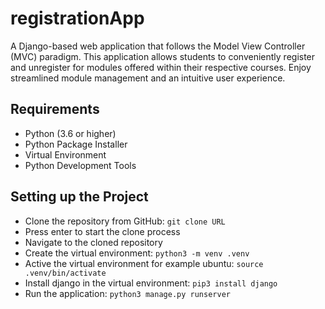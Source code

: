 # registrationApp
A Django-based web application that follows the Model View Controller (MVC) paradigm. This application allows students to conveniently register and unregister for modules offered within their respective courses. Enjoy streamlined module management and an intuitive user experience.

## Requirements
- Python (3.6 or higher)
- Python Package Installer
- Virtual Environment
- Python Development Tools

## Setting up the Project
- Clone the repository from GitHub: `git clone URL`
- Press enter to start the clone process
- Navigate to the cloned repository
- Create the virtual environment: `python3 -m venv .venv`
- Active the virtual environment for example ubuntu: `source .venv/bin/activate`
- Install django in the virtual environment: `pip3 install django`
- Run the application: `python3 manage.py runserver`
